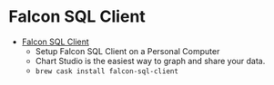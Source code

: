 # Falcon SQL Client
- [Falcon SQL Client](https://plot.ly/free-sql-client-download/)
  -  Setup Falcon SQL Client on a Personal Computer
  - Chart Studio is the easiest way to graph and share your data.
  - `brew cask install falcon-sql-client`
